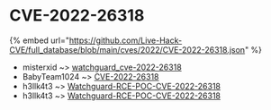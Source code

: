 # CVE-2022-26318
{% embed url="https://github.com/Live-Hack-CVE/full_database/blob/main/cves/2022/CVE-2022-26318.json" %}

* misterxid ~> [watchguard_cve-2022-26318](https://www.alice-snow.ru/2022/database/cve-2022-26318/watchguard_cve-2022-26318-misterxid)
* BabyTeam1024 ~> [CVE-2022-26318](https://www.alice-snow.ru/2022/database/cve-2022-26318/cve-2022-26318-babyteam1024)
* h3llk4t3 ~> [Watchguard-RCE-POC-CVE-2022-26318](https://www.alice-snow.ru/2022/database/cve-2022-26318/watchguard-rce-poc-cve-2022-26318-h3llk4t3)
* h3llk4t3 ~> [Watchguard-RCE-POC-CVE-2022-26318](https://www.alice-snow.ru/2022/database/cve-2022-26318/watchguard-rce-poc-cve-2022-26318-h3llk4t3)